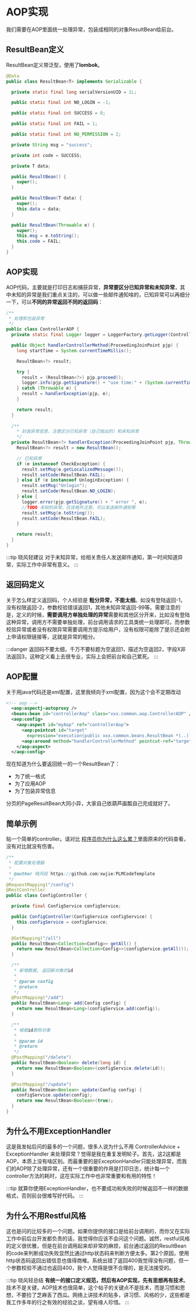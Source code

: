 # AOP实现

我们需要在AOP里面统一处理异常，包装成相同的对象ResultBean给前台。

## ResultBean定义
ResultBean定义带泛型，使用了**lombok**。

```java
@Data
public class ResultBean<T> implements Serializable {

  private static final long serialVersionUID = 1L;

  public static final int NO_LOGIN = -1;

  public static final int SUCCESS = 0;

  public static final int FAIL = 1;

  public static final int NO_PERMISSION = 2;

  private String msg = "success";

  private int code = SUCCESS;

  private T data;

  public ResultBean() {
    super();
  }

  public ResultBean(T data) {
    super();
    this.data = data;
  }

  public ResultBean(Throwable e) {
    super();
    this.msg = e.toString();
    this.code = FAIL;
  }
}
```

## AOP实现

AOP代码，主要就是打印日志和捕获异常，**异常要区分已知异常和未知异常**，其中未知的异常是我们重点关注的，可以做一些邮件通知啥的，已知异常可以再细分一下，可以**不同的异常返回不同的返回码**：

```java
/**
 * 处理和包装异常
 */
public class ControllerAOP {
  private static final Logger logger = LoggerFactory.getLogger(ControllerAOP.class);

  public Object handlerControllerMethod(ProceedingJoinPoint pjp) {
    long startTime = System.currentTimeMillis();

    ResultBean<?> result;

    try {
      result = (ResultBean<?>) pjp.proceed();
      logger.info(pjp.getSignature() + "use time:" + (System.currentTimeMillis() - startTime));
    } catch (Throwable e) {
      result = handlerException(pjp, e);
    }

    return result;
  }
  
  /**
    * 封装异常信息，注意区分已知异常（自己抛出的）和未知异常
    */
  private ResultBean<?> handlerException(ProceedingJoinPoint pjp, Throwable e) {
    ResultBean<?> result = new ResultBean();

    // 已知异常
    if (e instanceof CheckException) {
      result.setMsg(e.getLocalizedMessage());
      result.setCode(ResultBean.FAIL);
    } else if (e instanceof UnloginException) {
      result.setMsg("Unlogin");
      result.setCode(ResultBean.NO_LOGIN);
    } else {
      logger.error(pjp.getSignature() + " error ", e);
      //TODO 未知的异常，应该格外注意，可以发送邮件通知等
      result.setMsg(e.toString());
      result.setCode(ResultBean.FAIL);
    }

    return result;
  }
}
```

:::tip 晓风轻建议
对于未知异常，给相关责任人发送邮件通知，第一时间知道异常，实际工作中非常有意义。
:::

## 返回码定义

关于怎么样定义返回码，个人经验是 **粗分异常，不能太细**。如没有登陆返回-1，没有权限返回-2，参数校验错误返回1，其他未知异常返回-99等。需要注意的是，定义的时候，**需要调用方单独处理的异常**需要和其他区分开来，比如没有登陆这种异常，调用方不需要单独处理，前台调用请求的工具类统一处理即可。而参数校验异常或者没有权限异常需要调用方提示给用户，没有权限可能除了提示还会附上申请权限链接等，这就是异常的粗分。

:::danger
返回码不要太细，千万不要标题为空返回1，描述为空返回2，字段X非法返回3，这种定义看上去很专业，实际上会把前台和自己累死。
:::

## AOP配置

关于用java代码还是xml配置，这里我倾向于xml配置，因为这个会不定期改动

```xml
<!-- aop -->
  <aop:aspectj-autoproxy />
  <beans:bean id="controllerAop" class="xxx.common.aop.ControllerAOP" />
  <aop:config>
    <aop:aspect id="myAop" ref="controllerAop">
      <aop:pointcut id="target"
        expression="execution(public xxx.common.beans.ResultBean *(..))" />
      <aop:around method="handlerControllerMethod" pointcut-ref="target" />
    </aop:aspect>
  </aop:config>
```

现在知道为什么要返回统一的一个ResultBean了：

* 为了统一格式
* 为了应用AOP
* 为了包装异常信息

分页的PageResultBean大同小异，大家自己依葫芦画瓢自己完成就好了。


## 简单示例

贴一个简单的controller。请对比 [程序员你为什么这么累？][1]里面原来的代码查看，没有对比就没有伤害。

```java
/**
 * 配置对象处理器
 * 
 * @author 晓风轻 https://github.com/xwjie/PLMCodeTemplate
 */
@RequestMapping("/config")
@RestController
public class ConfigController {

  private final ConfigService configService;

  public ConfigController(ConfigService configService) {
    this.configService = configService;
  }

  @GetMapping("/all")
  public ResultBean<Collection<Config>> getAll() {
    return new ResultBean<Collection<Config>>(configService.getAll());
  }

  /**
   * 新增数据, 返回新对象的id
   * 
   * @param config
   * @return
   */
  @PostMapping("/add")
  public ResultBean<Long> add(Config config) {
    return new ResultBean<Long>(configService.add(config));
  }

  /**
   * 根据id删除对象
   * 
   * @param id
   * @return
   */
  @PostMapping("/delete")
  public ResultBean<Boolean> delete(long id) {
    return new ResultBean<Boolean>(configService.delete(id));
  }

  @PostMapping("/update")
  public ResultBean<Boolean> update(Config config) {
    configService.update(config);
    return new ResultBean<Boolean>(true);
  }
}
```


## 为什么不用ExceptionHandler

这是我发帖后问的最多的一个问题，很多人说为什么不用 ControllerAdvice + ExceptionHandler 来处理异常？觉得是我在重复发明轮子。首先，这2这都是AOP，本质上没有啥区别。而最重要的是ExceptionHandler只能处理异常，而我们的AOP除了处理异常，还有一个很重要的作用是打印日志，统计每一个controller方法的耗时，这在实际工作中也非常重要和有用的特性！

:::tip
就算你使用ExceptionHandler，也不要成功和失败的时候返回不一样的数据格式，否则前台很难写好代码。
:::

## 为什么不用Restful风格

这也是问的比较多的一个问题。如果你提供的接口是给前台调用的，而你又在实际工作中前后台开发都负责的话，我觉得你应该不会问这个问题。诚然，restful风格的定义很优雅，但是在前台调用起来却非常的麻烦，前台通过返回的ResultBean的code来判断成功失败显然比通过http状态码来判断方便太多。第2个原因，使用http状态码返回出错信息也值得商榷。系统出错了返回400我觉得没有问题，但一个参数校验不通过也返回400，我个人觉得是很不合理的，是无法接受的。



:::tip 晓风轻总结
**有统一的接口定义规范，然后有AOP实现，先有思想再有技术**。技术不是关键，AOP技术也很简单，这个帖子的关键点不是技术，而是习惯和思想，不要捡了芝麻丢了西瓜。网络上讲技术的贴多，讲习惯、风格的少，这些都是我工作多年的行之有效的经验之谈，望有缘人珍惜。
:::

  [1]: http://www.imooc.com/article/27569